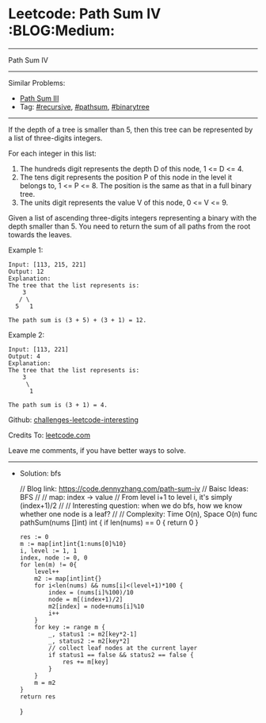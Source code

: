 # Leetcode: Path Sum IV     :BLOG:Medium:


---

Path Sum IV  

---

Similar Problems:  
-   [Path Sum III](https://code.dennyzhang.com/path-sum-iii)
-   Tag: [#recursive](https://code.dennyzhang.com/tag/recursive), [#pathsum](https://code.dennyzhang.com/tag/pathsum), [#binarytree](https://code.dennyzhang.com/tag/binarytree)

---

If the depth of a tree is smaller than 5, then this tree can be represented by a list of three-digits integers.  

For each integer in this list:  
1.  The hundreds digit represents the depth D of this node, 1 <= D <= 4.
2.  The tens digit represents the position P of this node in the level it belongs to, 1 <= P <= 8. The position is the same as that in a full binary tree.
3.  The units digit represents the value V of this node, 0 <= V <= 9.

Given a list of ascending three-digits integers representing a binary with the depth smaller than 5. You need to return the sum of all paths from the root towards the leaves.  

Example 1:  

    Input: [113, 215, 221]
    Output: 12
    Explanation: 
    The tree that the list represents is:
        3
       / \
      5   1
    
    The path sum is (3 + 5) + (3 + 1) = 12.

Example 2:  

    Input: [113, 221]
    Output: 4
    Explanation: 
    The tree that the list represents is: 
        3
         \
          1
    
    The path sum is (3 + 1) = 4.

Github: [challenges-leetcode-interesting](https://github.com/DennyZhang/challenges-leetcode-interesting/tree/master/path-sum-iv)  

Credits To: [leetcode.com](https://leetcode.com/problems/path-sum-iv/description/)  

Leave me comments, if you have better ways to solve.  

---

-   Solution: bfs

    // Blog link: https://code.dennyzhang.com/path-sum-iv
    // Baisc Ideas: BFS
    //
    // map: index -> value
    // From level i+1 to level i, it's simply (index+1)/2
    //
    // Interesting question: when we do bfs, how we know whether one node is a leaf?
    //
    // Complexity: Time O(n), Space O(n)
    func pathSum(nums []int) int {
        if len(nums) == 0 { return 0 }
    
        res := 0
        m := map[int]int{1:nums[0]%10}
        i, level := 1, 1
        index, node := 0, 0
        for len(m) != 0{
            level++
            m2 := map[int]int{}
            for i<len(nums) && nums[i]<(level+1)*100 {
                index = (nums[i]%100)/10
                node = m[(index+1)/2]
                m2[index] = node+nums[i]%10
                i++
            }
            for key := range m {
                _, status1 := m2[key*2-1]
                _, status2 := m2[key*2]
                // collect leaf nodes at the current layer
                if status1 == false && status2 == false {
                    res += m[key]
                }
            }
            m = m2
        }
        return res
    }